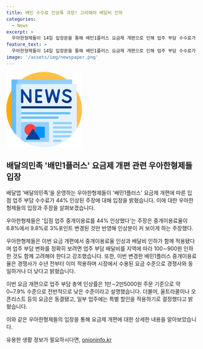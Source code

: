 ```yaml
---
title: 배민 수수료 인상폭 과장! 고려해야 배달비 인하
categories:
  - News
excerpt: >
  우아한형제들이 14일 입장문을 통해 배민1플러스 요금제 개편으로 인해 업주 부담 수수료가 44% 인상됐다는 주장을 과장된 것이라고 주장했다. 중개이용료율이 6.8%에서 9.8%로 3%포인트 변경된 것만 반영해 인상분이 커 보이게 하는 주장이라고 설명했으며, 업주 부담 총액 인상률은 0~7.9% 수준이라고 강조했다. 또한, 변경된 중개이용료율은 경쟁사와 동일하거나 더 낮다고 주장했으며, 울트라콜이나 오픈리스트 요금은 동결되고, 광고 효율이 낮은 일부 업주에는 특별 할인을 적용하기로 했다고 밝혔다.
feature_text: >
  우아한형제들이 14일 입장문을 통해 배민1플러스 요금제 개편으로 인해 업주 부담 수수료가 44% 인상됐다는 주장을 과장된 것이라고 주장했다. 중개이용료율이 6.8%에서 9.8%로 3%포인트 변경된 것만 반영해 인상분이 커 보이게 하는 주장이라고 설명했으며, 업주 부담 총액 인상률은 0~7.9% 수준이라고 강조했다. 또한, 변경된 중개이용료율은 경쟁사와 동일하거나 더 낮다고 주장했으며, 울트라콜이나 오픈리스트 요금은 동결되고, 광고 효율이 낮은 일부 업주에는 특별 할인을 적용하기로 했다고 밝혔다.
image: '/assets/img/newspaper.png'
---
```


<p><img src="/assets/img/newspaper.png" alt="kimp 속보" /></p>

<h2 data-ke-size="size26">배달의민족 '배민1플러스' 요금제 개편 관련 우아한형제들 입장</h2>

<p>배달앱 '배달의민족'을 운영하는 우아한형제들이 '배민1플러스' 요금제 개편에 따른 입점 업주 부담 수수료가 44% 인상된 주장에 대해 입장을 밝혔습니다. 이에 대한 우아한형제들의 입장과 주장을 살펴보겠습니다.</p>

<p data-ke-size="size16">우아한형제들은 '입점 업주 중개이용료를 44% 인상했다'는 주장은 중개이용료율이 6.8%에서 9.8%로 3%포인트 변경된 것만 반영해 인상분이 커 보이게 하는 주장했다.</p>

<p>우아한형제들은 이번 요금 개편에서 중개이용료율 인상과 배달비 인하가 함께 적용됐다며 업주 부담 변화를 정확히 보려면 업주 부담 배달비를 지역에 따라 100∼900원 인하한 것도 함께 고려해야 한다고 강조했습니다. 또한, 이번 변경한 배민1플러스 중개이용료율은 경쟁사가 수년 전부터 이미 적용하며 시장에서 수용된 요금 수준으로 경쟁사와 동일하거나 더 낮다고 밝혔습니다.</p>

<p>이번 요금 개편으로 업주 부담 총액 인상률은 1만∼2만5000원 주문 기준으로 약 0~7.9% 수준으로 전반적으로 낮은 수준이라고 설명했습니다. 더불어, 울트라콜이나 오픈리스트 등의 요금은 동결됐고, 일부 업주에는 특별 할인을 적용하기로 결정했다고 밝혔습니다. </p>

<p>이와 같은 우아한형제들의 입장을 통해 요금제 개편에 대한 상세한 내용을 알아보았습니다.</p>
유용한 생활 정보가 필요하시다면, <a href="https://onioninfo.kr" rel="dofollow">onioninfo.kr</a>


